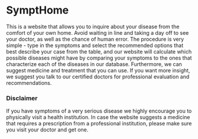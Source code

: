 # SymptHome

This is a website that allows you to inquire about your disease from the comfort of your own home.
Avoid waiting in line and taking a day off to see your doctor, as well as the chance of human error.
The procedure is very simple - type in the symptoms and select the recommended options that best
describe your case from the table, and our website will calculate which possible diseases might have
by comparing your symptoms to the ones that characterize each of the diseases in our
database. Furthermore, we can suggest medicine and treatment that you can use.
If you want more insight, we suggest you talk to our certified doctors for professional evaluation
and recommendations. 

### Disclaimer
If you have symptoms of a very serious disease we highly encourage
you to physically visit a health institution. In case the website suggests a medicine that requires
a prescription from a professional institution, please make sure you visit your doctor and get one.

